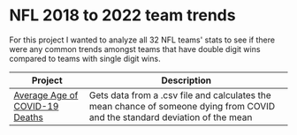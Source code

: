 # NFL 2018 to 2022 team trends
For this project I wanted to analyze all 32 NFL teams' stats to see if there were any common trends amongst teams that have double digit wins compared to teams with single digit wins.

| Project | Description |
|------------ | ------------|
| [Average Age of COVID-19 Deaths](https://github.com/ShaunJPartridge/Data-Analytics-Portfolio/tree/main/Python/Avg-Covid-Death-Project) | Gets data from a .csv file and calculates the mean chance of someone dying from COVID and the standard deviation of the mean|
